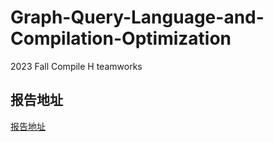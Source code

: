 # Graph-Query-Language-and-Compilation-Optimization
2023 Fall Compile H teamworks

## 报告地址
[报告地址](https://github.com/WuYuewy/Graph-Query-Language-and-Compilation-Optimization/report.pdf)
